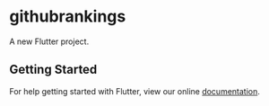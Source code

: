 # githubrankings

A new Flutter project.

## Getting Started

For help getting started with Flutter, view our online
[documentation](https://flutter.io/).
